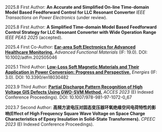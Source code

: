 2025.8 First Author: **An Accurate and Simplified On-line Time-domain Model Based Feedforward Control for LLC Resonant Converter** *IEEE Transactions on Power Electronics* (under review).

2025.8 First Author: **A Simplified Time-domain Model Based Feedforward Control Strategy for LLC Resonant Converter with Wide Operation Range** *IEEE PEAS 2025* (accepted).

2025.4 First Co-Author: **[Ear-area Soft Electronics for Advanced Healthcare Monitoring.](https://advanced.onlinelibrary.wiley.com/doi/abs/10.1002/adfm.202505046)** *Advanced Functional Materials* (IF: 19.0). DOI: 10.1002/adfm.202505046

2025.1 Third Author: **[Low-Loss Soft Magnetic Materials and Their Application in Power Conversion: Progress and Perspective.](https://www.mdpi.com/1996-1073/18/3/482)** *Energies* (IF: 3.0). DOI: 10.3390/en18030482

2023.9 Third Author: **[Partial Discharge Pattern Recognition of High Voltage GIS Defects Using GWO-SVM Method.](https://link.springer.com/chapter/10.1007/978-981-97-1072-0_67)** *ACCES 2023* (EI Indexed Conference Proceedings). DOI: 10.1007/978-981-97-1072-0_67

2023.7 Second Author: **高频方波电压对固态变压器环氧绝缘空间电荷特性的影响(Effect of High Frequency Square Wave Voltage on Space Charge Characteristics of Epoxy Insulation in Solid-State Transformers).** *CPEEC 2023* (EI Indexed Conference Proceedings).






